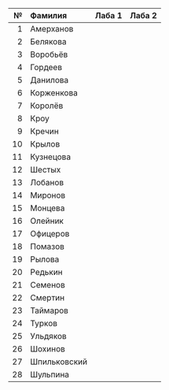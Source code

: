 | **№** 	| **Фамилия**  	| **Лаба 1** 	| **Лаба 2** 	|
|------:	|:--------------	|:----------:	|:----------:	|
|     1 	| Амерханов    	|            	|            	|
|     2 	| Белякова     	|            	|            	|
|     3 	| Воробьёв     	|            	|            	|
|     4 	| Гордеев      	|            	|            	|
|     5 	| Данилова     	|            	|            	|
|     6 	| Корженкова   	|            	|            	|
|     7 	| Королёв      	|            	|            	|
|     8 	| Кроу         	|            	|            	|
|     9 	| Кречин       	|            	|            	|
|    10 	| Крылов       	|            	|            	|
|    11 	| Кузнецова    	|            	|            	|
|    12 	| Шестых       	|            	|            	|
|    13 	| Лобанов      	|            	|            	|
|    14 	| Миронов      	|            	|            	|
|    15 	| Монцева      	|            	|            	|
|    16 	| Олейник      	|            	|            	|
|    17 	| Офицеров     	|            	|            	|
|    18 	| Помазов      	|            	|            	|
|    19 	| Рылова       	|            	|            	|
|    20 	| Редькин      	|            	|            	|
|    21 	| Семенов      	|            	|            	|
|    22 	| Смертин      	|            	|            	|
|    23 	| Таймаров     	|            	|            	|
|    24 	| Турков       	|            	|            	|
|    25 	| Ульдяков     	|            	|            	|
|    26 	| Шохинов      	|            	|            	|
|    27 	| Шпильковский 	|            	|            	|
|    28 	| Шульпина     	|            	|            	|
